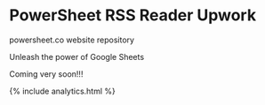 # PowerSheet RSS Reader Upwork

powersheet.co website repository

Unleash the power of Google Sheets

Coming very soon!!!

{% include analytics.html %}
